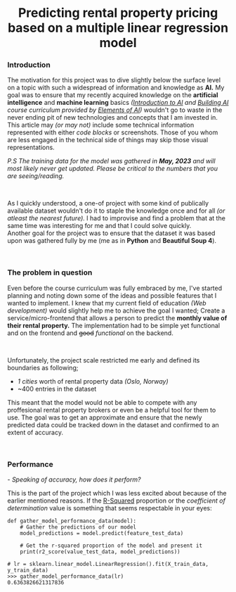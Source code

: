 <div align="center">
<h1>Predicting rental property pricing based on a multiple linear regression model</h1>
</div>

### Introduction

The motivation for this project was to dive slightly below the surface level on a topic with such a widespread of information and knowledge as **AI.** My goal was to ensure that my recently acquired knowledge on the **artificial intelligence** and **machine learning** basics _([Introduction to AI](https://course.elementsofai.com/) and [Building AI](https://buildingai.elementsofai.com/) course curriculum provided by [Elements of AI](https://www.elementsofai.com/))_ wouldn't go to waste in the never ending pit of new technologies and concepts that I am invested in. This article may _(or may not)_ include some technical information represented with either _code blocks_ or screenshots. Those of you whom are less engaged in the technical side of things may skip those visual representations.

_P.S The training data for the model was gathered in **May, 2023** and will most likely never get updated. Please be critical to the numbers that you are seeing/reading._

<br />

As I quickly understood, a one-of project with some kind of publically available dataset wouldn't do it to staple the knowledge once and for all _(or atleast the nearest future)._ I had to improvise and find a problem that at the same time was interesting for me and that I could solve quickly.
<br />
Another goal for the project was to ensure that the dataset it was based upon was gathered fully by me (me as in **Python** and **Beautiful Soup 4**).

<br />

### The problem in question

Even before the course curriculum was fully embraced by me, I've started planning and noting down some of the ideas and possible features that I wanted to implement. I knew that my current field of education _(Web development)_ would slightly help me to achieve the goal I wanted; Create a service/micro-frontend that allows a person to predict the **monthly value of their rental property.** The implementation had to be simple yet functional and on the frontend and ~~good~~ _functional_ on the backend.

<br />

Unfortunately, the project scale restricted me early and defined its boundaries as following; <br/>

- _1 cities_ worth of rental property data _(Oslo, Norway)_
- ~400 entries in the dataset

This meant that the model would not be able to compete with any proffesional rental property brokers or even be a helpful tool for them to use. The goal was to get an approximate and ensure that the newly predicted data could be tracked down in the dataset and confirmed to an extent of accuracy.

<br />

### Performance

\- _Speaking of accuracy, how does it perform?_
<br />

This is the part of the project which I was less excited about because of the earlier mentioned reasons. If the [R-Squared](https://en.wikipedia.org/wiki/Coefficient_of_determination) proportion or the _coefficient of determination_ value is something that seems respectable in your eyes:

```py3
def gather_model_performance_data(model):
    # Gather the predictions of our model
    model_predictions = model.predict(feature_test_data)

    # Get the r-squared proportion of the model and present it
    print(r2_score(value_test_data, model_predictions))
```

```py3
# lr = sklearn.linear_model.LinearRegression().fit(X_train_data, y_train_data)
>>> gather_model_performance_data(lr)
0.6363826621317836
```
